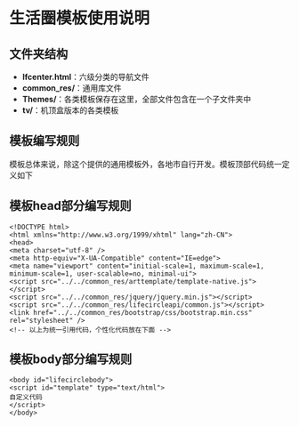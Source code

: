 # 生活圈模板使用说明

## 文件夹结构

 - **lfcenter.html**：六级分类的导航文件
 - **common_res/**：通用库文件
 - **Themes/**：各类模板保存在这里，全部文件包含在一个子文件夹中
 - **tv/**：机顶盒版本的各类模板
 
## 模板编写规则

模板总体来说，除这个提供的通用模板外，各地市自行开发。模板顶部代码统一定义如下

## 模板head部分编写规则

    <!DOCTYPE html>
    <html xmlns="http://www.w3.org/1999/xhtml" lang="zh-CN">
    <head>
    <meta charset="utf-8" />
    <meta http-equiv="X-UA-Compatible" content="IE=edge">
    <meta name="viewport" content="initial-scale=1, maximum-scale=1, minimum-scale=1, user-scalable=no, minimal-ui">
    <script src="../../common_res/arttemplate/template-native.js"></script>
    <script src="../../common_res/jquery/jquery.min.js"></script> 
    <script src="../../common_res/lifecircleapi/common.js"></script>
    <link href="../../common_res/bootstrap/css/bootstrap.min.css" rel="stylesheet" />
    <!-- 以上为统一引用代码，个性化代码放在下面 -->

## 模板body部分编写规则
    <body id="lifecirclebody">
    <script id="template" type="text/html">
    自定义代码
    </script>
    </body>
